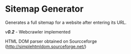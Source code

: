 # Sitemap Generator

Generates a full sitemap for a website after entering its URL. 

v***0.2*** - Webcrawler implemented


HTML DOM parser obtained on Sourcceforge (http://simplehtmldom.sourceforge.net/) 